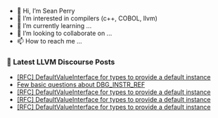 - 👋 Hi, I’m Sean Perry
- 👀 I’m interested in compilers (c++, COBOL, llvm)
- 🌱 I’m currently learning ...
- 💞️ I’m looking to collaborate on ...
- 📫 How to reach me ...

<!---
s66perry/s66perry is a ✨ special ✨ repository because its `README.md` (this file) appears on your GitHub profile.
You can click the Preview link to take a look at your changes.
--->
### 📕 Latest LLVM Discourse Posts

<!-- DISCOURSE-LLVM:START -->
- [[RFC] DefaultValueInterface for types to provide a default instance](https://discourse.llvm.org/t/rfc-defaultvalueinterface-for-types-to-provide-a-default-instance/70261#post_4)
- [Few basic questions about DBG_INSTR_REF](https://discourse.llvm.org/t/few-basic-questions-about-dbg-instr-ref/70203#post_5)
- [[RFC] DefaultValueInterface for types to provide a default instance](https://discourse.llvm.org/t/rfc-defaultvalueinterface-for-types-to-provide-a-default-instance/70261#post_3)
- [[RFC] DefaultValueInterface for types to provide a default instance](https://discourse.llvm.org/t/rfc-defaultvalueinterface-for-types-to-provide-a-default-instance/70261#post_2)
- [[RFC] DefaultValueInterface for types to provide a default instance](https://discourse.llvm.org/t/rfc-defaultvalueinterface-for-types-to-provide-a-default-instance/70261#post_1)
<!-- DISCOURSE-LLVM:END -->
